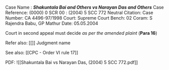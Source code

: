 Case Name : ***Shakuntala Bai and Others vs Narayan Das and Others***
Case Reference: (0000) 0 SCR 00 :  (2004) 5 SCC 772
Neutral Citation:
Case Number: CA 4496-97/1998
Court: Supreme Court
Bench: 02
Coram: S Rajendra Babu, GP Mathur
Date: 05.05.2004

Court in second appeal must decide *as per the amended plaint* (**Para 16**)

Refer also:
[[]]
Judgment name

See also:
[[CPC - Order VI rule 17]] 

PDF:
![[Shakuntala Bai vs Narayan Das, (2004) 5 SCC 772.pdf]]